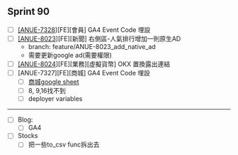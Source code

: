 ## Sprint 90

* [ ] [\[ANUE-7328](https://cnyesrd.atlassian.net/browse/ANUE-7328)]\[FE][會員] GA4 Event Code 埋設
* [ ] [\[ANUE-8023](https://cnyesrd.atlassian.net/browse/ANUE-8023)]\[FE][新聞] 右側區-人氣排行增加一則原生AD
	* branch: feature/ANUE-8023_add_native_ad
	* 需要更新google ad(需要權限)
* [ ] [\[ANUE-8024]()][FE][業務][虛擬貨幣] OKX 置換露出連結
 * [ ] [ANUE-7327\]\[FE\][商城] GA4 Event Code 埋設
	* [ ]  [商城google sheet](https://docs.google.com/spreadsheets/d/1V80W0yDOsY9S3-Ci2nStJDBK9KWBDAjkMfGsA6qzfsg/edit#gid=417379691)
	* [ ] 8, 9,16找不到
	* [ ] deployer variables
---
* [ ] Blog: 
	* [ ] GA4
* [ ] Stocks
	* [ ] 把一些to_csv func拆出去
